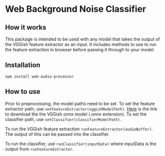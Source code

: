 # Web Background Noise Classifier

## How it works
This package is intended to be used with any model that takes the output of the VGGish feature extractor as an input. It includes methods to use to run the feature extraction in browser before passing it through to your model.

## Installation
```npm install web-audio-processor```

## How to use
Prior to preprocessing, the model paths need to be set. To set the feature extractor path, use ```setFeatureExtractor(vggishModelPath)```. [Here](https://essentia.upf.edu/models/feature-extractors/vggish/) is the link to download the the VGGish onnx model (.onnx extension). To set the classifier path, use ```setClassifier(classifierModelPath)```.

To run the VGGish feature extraction ```runFeatureExtractor(audioBuffer)```. The output of this can be passed into the classifier.

To run the classifier, use ```runClassifier(inputData)``` where inputData is the output from ```runFeatureExtractor```.